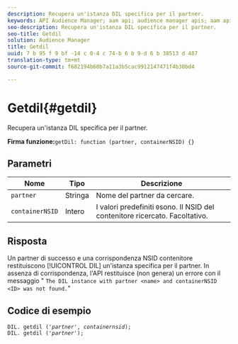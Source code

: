 ```yaml
---
description: Recupera un'istanza DIL specifica per il partner.
keywords: API Audience Manager; aam api; audience manager apis; aam apis
seo-description: Recupera un'istanza DIL specifica per il partner.
seo-title: Getdil
solution: Audience Manager
title: Getdil
uuid: 7 b 95 f 9 bf -14 c 0-4 c 74-b 6 b 9-d 6 b 38513 d 487
translation-type: tm+mt
source-git-commit: f682194b60b7a11a3b5cac9912147471f4b30bd4

---
```



# Getdil{#getdil}

Recupera un'istanza DIL specifica per il partner.

**Firma funzione:**`getDil: function (partner, containerNSID) {}`

<!-- r_dil_get_dil.xml -->

## Parametri

| Nome | Tipo | Descrizione |
|---|---|---|
| `partner` | Stringa | Nome del partner da cercare. |
| `containerNSID` | Intero | I valori predefiniti `0`sono. Il NSID del contenitore ricercato. Facoltativo. |

## Risposta

Un partner di successo e una corrispondenza NSID contenitore restituiscono [!UICONTROL DIL] un'istanza specifica per il partner. In assenza di corrispondenza, l'API restituisce (non genera) un errore con il messaggio " `The DIL instance with partner <name> and containerNSID <ID> was not found.`"

## Codice di esempio

<pre class="java"><code>DIL. getdil ('<i>partner</i>', <i>containernsid</i>); 
DIL. getdil ('<i>partner</i>');</code></pre>
